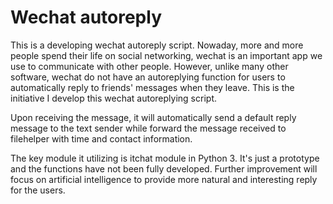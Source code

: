 # Wechat autoreply
This is a developing wechat autoreply script. Nowaday, more and more people spend their life on social networking, wechat is an important app we
use to communicate with other people. However, unlike many other software, wechat do not have an autoreplying function for users to automatically
reply to friends' messages when they leave. This is the initiative I develop this wechat autoreplying script.

Upon receiving the message, it will automatically send a default reply message to the text sender while forward the message received to filehelper
with time and contact information. 

The key module it utilizing is itchat module in Python 3. It's just a prototype and the functions have not been fully developed. Further improvement
will focus on artificial intelligence to provide more natural and interesting reply for the users.
